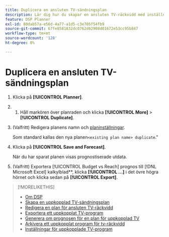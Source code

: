 ```yaml
---
title: Duplicera en ansluten TV-sändningsplan
description: Lär dig hur du skapar en ansluten TV-räckvidd med inställningarna från en befintlig plan.
feature: DSP Planner
exl-id: 80dab57a-e56d-4a77-a1d5-c3e705f54fb9
source-git-commit: 67fe8581832dc0762d62908d01672e53cc95b847
workflow-type: tm+mt
source-wordcount: '128'
ht-degree: 0%

---
```


# Duplicera en ansluten TV-sändningsplan

1. Klicka på **[!UICONTROL Planner]**.

1. 
   1. Håll markören över planraden och klicka **[!UICONTROL More]** > **[!UICONTROL Duplicate]**.

1. (Valfritt) Redigera planens namn och [planinställningar](planner-settings.md).

   Som standard kallas den nya planen`<existing plan name> duplicate`.&quot;

1. Klicka på **[!UICONTROL Save and Forecast]**.

   När du har sparat planen visas prognostiserade utdata.

1. (Valfritt) Exportera [!UICONTROL Budget vs Reach] prognos till [!DNL Microsoft Excel] kalkylblad**, klicka **[!UICONTROL ...]** i det övre högra hörnet och klicka sedan på **[!UICONTROL Export]**.

>[!MORELIKETHIS]
>
>* [Om DSP](planner-about.md)
>* [Skapa en uppkopplad TV-sändningsplan](planner-create.md)
>* [Redigera en plan för ansluten TV-räckvidd](planner-edit.md)
>* [Exportera ett uppkopplat TV-program](planner-export.md)
>* [Generera om prognosen för en plan för uppkopplad TV](planner-forecast.md)
>* [Arkivera ett uppkopplat program för tv-räckvidd](planner-archive.md)
>* [Inställningar för uppkopplade TV-program](planner-settings.md)
